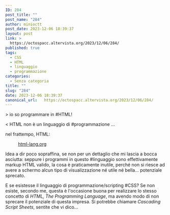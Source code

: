 ```yaml
---
ID: 284
post_title: ""
post_name: "284"
author: minioctt
post_date: 2023-12-06 18:39:37
layout: post
link: >
  https://octospacc.altervista.org/2023/12/06/284/
published: true
tags:
  - CSS
  - HTML
  - linguaggio
  - programmazione
categories:
  - Senza categoria
title: ""
slug: "284"
date: 2023-12-06 18:39:37
canonical_url:   https://octospacc.altervista.org/2023/12/06/284/
---
```

<!-- wp:paragraph -->
<p markdown="1">&gt; io so programmare in #HTML!</p>
<!-- /wp:paragraph -->

<!-- wp:paragraph -->
<p markdown="1">&lt; HTML non è un linguaggio di #programmazione ...</p>
<!-- /wp:paragraph -->

<!-- wp:paragraph -->
<p markdown="1">nel frattempo, HTML:</p>
<!-- /wp:paragraph -->

<!-- wp:paragraph -->
<p markdown="1"></p>
<!-- /wp:paragraph -->

<!-- wp:image {"id":286,"sizeSlug":"large","linkDestination":"none"} -->
<figure class="wp-block-image size-large"><img src="https://octospacc.github.io/microblog-mirror/assets/uploads/2023/12/20231206_182955296808271578225537-320x355.jpg" alt="" class="wp-image-286"/><figcaption class="wp-element-caption"><a href="https://html-lang.org">html-lang.org</a></figcaption></figure>
<!-- /wp:image -->

<!-- wp:paragraph -->
<p markdown="1"></p>
<!-- /wp:paragraph -->

<!-- wp:paragraph -->
<p markdown="1">Idea a dir poco sopraffina, se non per un dettaglio che mi lascia a bocca asciutta: seppure i programmi in questo #linguaggio sono effettivamente markup HTML valido, la cosa è praticamente inutile, perché non si riesce ad avere a schermo alcun tipo di visualizzazione né utile né bella... potenziale sprecato.</p>
<!-- /wp:paragraph -->

<!-- wp:paragraph -->
<p markdown="1">E se esistesse il linguaggio di programmazione/scripting #CSS? Se non esiste, secondo me, questa è l'occasione buona per realizzare lo stesso concetto di <em>HTML, The Programming Language</em>, ma avendo modo di non sprecare il potenziale di questa impresa. Si potrebbe chiamare <em>Cascading Script Sheets</em>, sentite che vi dico...</p>
<!-- /wp:paragraph -->